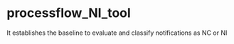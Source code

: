 # processflow_NI_tool
It establishes the baseline to evaluate and classify notifications as NC or NI
